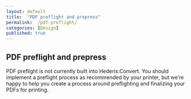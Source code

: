 ```yaml
---
layout: default
title:  "PDF preflight and prepress"
permalink:  /pdf-preflight/
categories: [Design]
published: true
---
```


<section data-type="chapter" class="hsecchapter" data-hederis-type="hsecchapter" id="pdf-preflight" data-pi-attrs="id: pdf-preflight" role="doc-chapter" title="PDF preflight and prepress"><h1 data-hederis-type="hblkchaptitle" class="hblkchaptitle" id="pW2xtSEag">PDF preflight and prepress</h1>
    <p class="hblkp" data-hederis-type="hblkp" id="pNRQFKCFG">PDF preflight is not currently built into Hederis:Convert. You should implement a preflight process as recommended by your printer, but we&#8217;re happy to help you create a process around preflighting and finalizing your PDFs for printing.</p>
    </section>
    